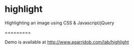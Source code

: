 highlight
=========

Highlighting an image using CSS & Javascript/jQuery

=========

Demo is available at http://www.agarridob.com/lab/highlight
